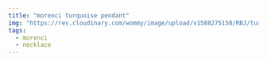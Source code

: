 ```yaml
---
title: "morenci turquoise pendant"
img: "https://res.cloudinary.com/wommy/image/upload/v1588275158/RBJ/turquoise/11_oy4up6.jpg"
tags: 
  - morenci
  - necklace
---
```

